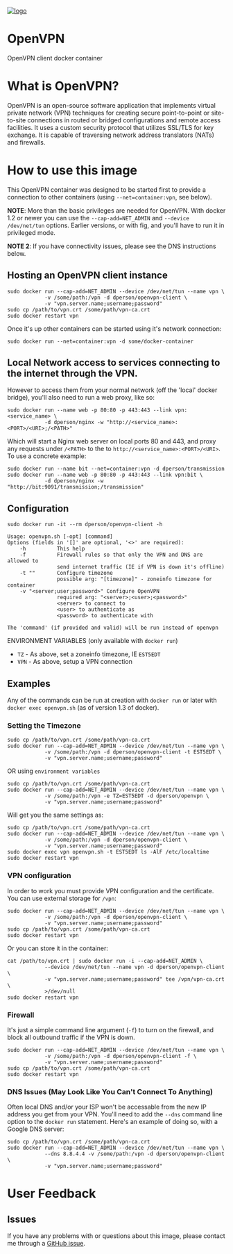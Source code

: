[![logo](https://raw.githubusercontent.com/dperson/openvpn-client/master/logo.png)](https://openvpn.net/)

# OpenVPN

OpenVPN client docker container

# What is OpenVPN?

OpenVPN is an open-source software application that implements virtual private
network (VPN) techniques for creating secure point-to-point or site-to-site
connections in routed or bridged configurations and remote access facilities.
It uses a custom security protocol that utilizes SSL/TLS for key exchange. It is
capable of traversing network address translators (NATs) and firewalls.

# How to use this image

This OpenVPN container was designed to be started first to provide a connection
to other containers (using `--net=container:vpn`, see below).

**NOTE**: More than the basic privileges are needed for OpenVPN. With docker 1.2
or newer you can use the `--cap-add=NET_ADMIN` and `--device /dev/net/tun`
options. Earlier versions, or with fig, and you'll have to run it in privileged
mode.

**NOTE 2**: If you have connectivity issues, please see the DNS instructions
below.

## Hosting an OpenVPN client instance

    sudo docker run --cap-add=NET_ADMIN --device /dev/net/tun --name vpn \
                -v /some/path:/vpn -d dperson/openvpn-client \
                -v "vpn.server.name;username;password"
    sudo cp /path/to/vpn.crt /some/path/vpn-ca.crt
    sudo docker restart vpn

Once it's up other containers can be started using it's network connection:

    sudo docker run --net=container:vpn -d some/docker-container

## Local Network access to services connecting to the internet through the VPN.

However to access them from your normal network (off the 'local' docker bridge),
you'll also need to run a web proxy, like so:

    sudo docker run --name web -p 80:80 -p 443:443 --link vpn:<service_name> \
                -d dperson/nginx -w "http://<service_name>:<PORT>/<URI>;/<PATH>"

Which will start a Nginx web server on local ports 80 and 443, and proxy any
requests under `/<PATH>` to the to `http://<service_name>:<PORT>/<URI>`. To use
a concrete example:

    sudo docker run --name bit --net=container:vpn -d dperson/transmission
    sudo docker run --name web -p 80:80 -p 443:443 --link vpn:bit \
                -d dperson/nginx -w "http://bit:9091/transmission;/transmission"

## Configuration

    sudo docker run -it --rm dperson/openvpn-client -h

    Usage: openvpn.sh [-opt] [command]
    Options (fields in '[]' are optional, '<>' are required):
        -h          This help
        -f          Firewall rules so that only the VPN and DNS are allowed to
                    send internet traffic (IE if VPN is down it's offline)
        -t ""       Configure timezone
                    possible arg: "[timezone]" - zoneinfo timezone for container
        -v "<server;user;password>" Configure OpenVPN
                    required arg: "<server>;<user>;<password>"
                    <server> to connect to
                    <user> to authenticate as
                    <password> to authenticate with

    The 'command' (if provided and valid) will be run instead of openvpn

ENVIRONMENT VARIABLES (only available with `docker run`)

 * `TZ` - As above, set a zoneinfo timezone, IE `EST5EDT`
 * `VPN` - As above, setup a VPN connection

## Examples

Any of the commands can be run at creation with `docker run` or later with
`docker exec openvpn.sh` (as of version 1.3 of docker).

### Setting the Timezone

    sudo cp /path/to/vpn.crt /some/path/vpn-ca.crt
    sudo docker run --cap-add=NET_ADMIN --device /dev/net/tun --name vpn \
                -v /some/path:/vpn -d dperson/openvpn-client -t EST5EDT \
                -v "vpn.server.name;username;password"

OR using `environment variables`

    sudo cp /path/to/vpn.crt /some/path/vpn-ca.crt
    sudo docker run --cap-add=NET_ADMIN --device /dev/net/tun --name vpn \
                -v /some/path:/vpn -e TZ=EST5EDT -d dperson/openvpn \
                -v "vpn.server.name;username;password"

Will get you the same settings as:

    sudo cp /path/to/vpn.crt /some/path/vpn-ca.crt
    sudo docker run --cap-add=NET_ADMIN --device /dev/net/tun --name vpn \
                -v /some/path:/vpn -d dperson/openvpn-client \
                -v "vpn.server.name;username;password"
    sudo docker exec vpn openvpn.sh -t EST5EDT ls -AlF /etc/localtime
    sudo docker restart vpn

### VPN configuration

In order to work you must provide VPN configuration and the certificate. You can
use external storage for `/vpn`:

    sudo docker run --cap-add=NET_ADMIN --device /dev/net/tun --name vpn \
                -v /some/path:/vpn -d dperson/openvpn-client \
                -v "vpn.server.name;username;password"
    sudo cp /path/to/vpn.crt /some/path/vpn-ca.crt
    sudo docker restart vpn

Or you can store it in the container:

    cat /path/to/vpn.crt | sudo docker run -i --cap-add=NET_ADMIN \
                --device /dev/net/tun --name vpn -d dperson/openvpn-client \
                -v "vpn.server.name;username;password" tee /vpn/vpn-ca.crt \
                >/dev/null
    sudo docker restart vpn

### Firewall

It's just a simple command line argument (`-f`) to turn on the firewall, and
block all outbound traffic if the VPN is down.

    sudo docker run --cap-add=NET_ADMIN --device /dev/net/tun --name vpn \
                -v /some/path:/vpn -d dperson/openvpn-client -f \
                -v "vpn.server.name;username;password"
    sudo cp /path/to/vpn.crt /some/path/vpn-ca.crt
    sudo docker restart vpn

### DNS Issues (May Look Like You Can't Connect To Anything)

Often local DNS and/or your ISP won't be accessable from the new IP address you
get from your VPN. You'll need to add the `--dns` command line option to the
`docker run` statement. Here's an example of doing so, with a Google DNS server:

    sudo cp /path/to/vpn.crt /some/path/vpn-ca.crt
    sudo docker run --cap-add=NET_ADMIN --device /dev/net/tun --name vpn \
                --dns 8.8.4.4 -v /some/path:/vpn -d dperson/openvpn-client \
                -v "vpn.server.name;username;password"

# User Feedback

## Issues

If you have any problems with or questions about this image, please contact me
through a [GitHub issue](https://github.com/dperson/openvpn-client/issues).

